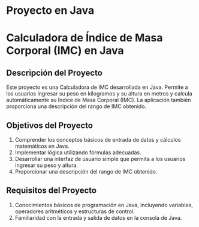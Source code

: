 # Proyecto en Java

# Calculadora de Índice de Masa Corporal (IMC) en Java

## Descripción del Proyecto

Este proyecto es una Calculadora de IMC desarrollada en Java. Permite a los usuarios ingresar su peso en kilogramos y su altura en metros y calcula automáticamente su Índice de Masa Corporal (IMC). La aplicación también proporciona una descripción del rango de IMC obtenido.

## Objetivos del Proyecto

1. Comprender los conceptos básicos de entrada de datos y cálculos matemáticos en Java.
2. Implementar lógica utilizando fórmulas adecuadas.
3. Desarrollar una interfaz de usuario simple que permita a los usuarios ingresar su peso y altura.
4. Proporcionar una descripción del rango de IMC obtenido.

## Requisitos del Proyecto

1. Conocimientos básicos de programación en Java, incluyendo variables, operadores aritméticos y estructuras de control.
2. Familiaridad con la entrada y salida de datos en la consola de Java.

